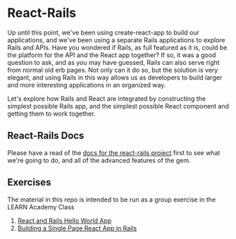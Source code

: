 # React-Rails

Up until this point, we've been using create-react-app to build our applications, and we've been using a separate Rails applications to explore Rails and APIs.  Have you wondered if Rails, as full featured as it is, could be the platform for the API and the React app together?  If so, it was a good question to ask, and as you may have guessed, Rails can also serve right from normal old erb pages.  Not only can it do so, but the solution is very elegant, and using Rails in this way allows us as developers to build larger and more interesting applications in an organized way.

Let's explore how Rails and React are integrated by constructing the simplest possible Rails app, and the simplest possible React component and getting them to work together.

## React-Rails Docs
Please have a read of the [docs for the react-rails project](https://github.com/reactjs/react-rails) first to see what we're going to do, and all of the advanced features of the gem.


## Exercises
The material in this repo is intended to be run as a group exercise in the LEARN Academy Class

1. [React and Rails Hello World App](https://github.com/LEARNAcademy/react-rails/tree/master/01_hello_world)
2. [Building a Single Page React App in Rails](https://github.com/LEARNAcademy/react-rails/tree/master/02_single_page_app)
